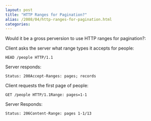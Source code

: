 ```yaml
---
layout: post
title: "HTTP Ranges for Pagination?"
alias: /2008/04/http-ranges-for-pagination.html
categories:
---
```

Would it be a gross perversion to use HTTP ranges for pagination?:

Client asks the server what range types it accepts for people:

```
HEAD /people HTTP/1.1
```

Server responds:

```
Status: 200Accept-Ranges: pages; records
```

Client requests the first page of people:

```
GET /people HTTP/1.1Range: pages=1-1
```

Server Responds:

```
Status: 206Content-Range: pages 1-1/13
```
